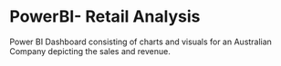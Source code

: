 # PowerBI- Retail Analysis
Power BI Dashboard consisting of charts and visuals for an Australian Company depicting the sales and revenue.
